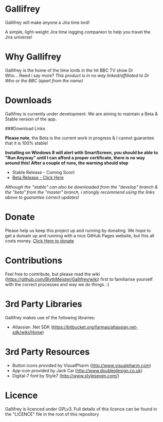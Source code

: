 Gallifrey
=========

Gallifrey will make anyone a Jira time lord!

A simple, light-weight Jira time logging companion to help you travel the Jira universe!

Why Gallifrey
=========

Gallifrey is the home of the time lords in the hit BBC TV show Dr Who....Need i say more?
*This product is in no way linked/affiliated to Dr Who or the BBC (apart from the name)*

Downloads
=========

Gallifrey is currently under development.
We are aiming to maintain a Beta & Stable version of the app.

###Download Links

**Please note**, the Beta is the current work in progress & I cannot guarantee that it is 100% stable! 

**Installing on Windows 8 will alert with SmartScreen, you should be able to "Run Anyway" until I can afford a proper certificate, there is no way around this!  After a couple of runs, the warning should stop**

* Stable Release - Coming Soon!
* [Beta Release - Click Here](https://github.com/BlythMeister/Gallifrey/raw/develop/deploy/beta/setup.exe)

*Although the "stable" can also be downloaded from the "develop" branch & the "beta" from the "master" branch, i strongly recommend using the links above to guarantee correct updates!*

Donate
=========

Please help us keep this project up and running by donating.
We hope to get a domain up and running with a nice GitHub Pages website, but this all costs money.
[Click Here to donate](https://www.paypal.com/cgi-bin/webscr?cmd=_s-xclick&hosted_button_id=G3MWL8E6UG4RS)


Contributions
=========

Feel free to contribute, but please read the wiki (https://github.com/BlythMeister/Gallifrey/wiki) first to familiarise yourself with the correct processes and way we do things. :)


3rd Party Libraries
=========

Gallifrey makes use of the following libraries:

* Atlassian .Net SDK (https://bitbucket.org/farmas/atlassian.net-sdk/wiki/Home)

3rd Party Resources
=========

* Button icons provided by VisualPharm (http://www.visualpharm.com)
* App icon provided by Jack Cai (http://www.doublejdesign.co.uk)
* Digital-7 font by Style7 (http://www.styleseven.com/)

Licence
=========

Gallifrey is licenced under GPLv3.
Full details of this licence can be found in the "LICENCE" file in the root of this repository

